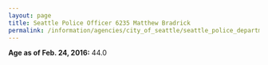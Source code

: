 ```yaml
---
layout: page
title: Seattle Police Officer 6235 Matthew Bradrick
permalink: /information/agencies/city_of_seattle/seattle_police_department/copbook/6235/
---
```


**Age as of Feb. 24, 2016:** 44.0
